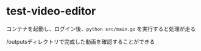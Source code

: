# test-video-editor

コンテナを起動し、ログイン後、`python src/main.go` を実行すると処理が走る

/outputsディレクトリで完成した動画を確認することができる